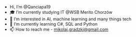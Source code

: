- Hi, I’m @Qanciapa19                                                                                                                                                       
- 🎓 I’m currently studying IT @WSB Merito Chorzów
- 👀 I’m interested in AI, machine learning and many things tech
- 🌱 I’m currently learning C#, SQL and Python
- 📫 How to reach me - mikolaj.gradzki@gmail.com

<!---
Qanciapa19/Qanciapa19 is a ✨ special ✨ repository because its `README.md` (this file) appears on your GitHub profile.
You can click the Preview link to take a look at your changes.
--->
